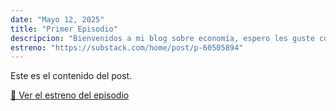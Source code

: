 ```yaml
---
date: "Mayo 12, 2025"
title: "Primer Episodio"
descripcion: "Bienvenidos a mi blog sobre economía, espero les guste como a mí me gusta."
estreno: "https://substack.com/home/post/p-60505894"
---
```

Este es el contenido del post.


[🔗 Ver el estreno del episodio](https://substack.com/home/post/p-60505894)